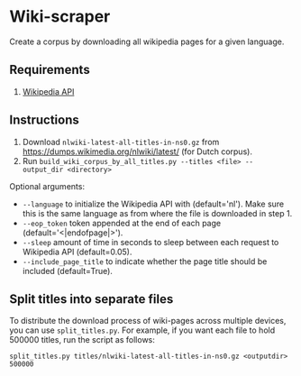 # Wiki-scraper
Create a corpus by downloading all wikipedia pages for a given language.

## Requirements
1. [Wikipedia API](https://github.com/martin-majlis/Wikipedia-API)

## Instructions
1. Download `nlwiki-latest-all-titles-in-ns0.gz` from https://dumps.wikimedia.org/nlwiki/latest/ (for Dutch corpus).
2. Run `build_wiki_corpus_by_all_titles.py --titles <file> --output_dir <directory>`

Optional arguments:
* `--language` to initialize the Wikipedia API with (default='nl'). Make sure this is the same language as from where the file is downloaded in step 1. 
* `--eop_token` token appended at the end of each page (default='<|endofpage|>').
* `--sleep` amount of time in seconds to sleep between each request to Wikipedia API (default=0.05).
* `--include_page_title` to indicate whether the page title should be included (default=True).

## Split titles into separate files
To distribute the download process of wiki-pages across multiple devices, you can use `split_titles.py`. For example, if you want each file to hold 500000 titles, run the script as follows: 

`split_titles.py titles/nlwiki-latest-all-titles-in-ns0.gz <outputdir> 500000`
